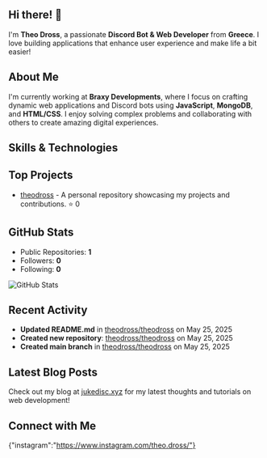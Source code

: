 ## Hi there! 👋

I'm **Theo Dross**, a passionate **Discord Bot & Web Developer** from **Greece**. I love building applications that enhance user experience and make life a bit easier!

## About Me

I'm currently working at **Braxy Developments**, where I focus on crafting dynamic web applications and Discord bots using **JavaScript**, **MongoDB**, and **HTML/CSS**. I enjoy solving complex problems and collaborating with others to create amazing digital experiences.

## Skills & Technologies



## Top Projects

- [theodross](https://github.com/theodross/theodross) - A personal repository showcasing my projects and contributions. ⭐️ 0


## GitHub Stats

- Public Repositories: **1**
- Followers: **0**
- Following: **0**

![GitHub Stats](https://github-readme-stats.vercel.app/api?username=theodross&show_icons=true&theme=radical)

## Recent Activity

- **Updated README.md** in [theodross/theodross](https://github.com/theodross/theodross) on May 25, 2025
- **Created new repository**: [theodross/theodross](https://github.com/theodross/theodross) on May 25, 2025
- **Created main branch** in [theodross/theodross](https://github.com/theodross/theodross) on May 25, 2025

## Latest Blog Posts

Check out my blog at [jukedisc.xyz](https://jukedisc.xyz) for my latest thoughts and tutorials on web development!

## Connect with Me

{"instagram":"https://www.instagram.com/theo.dross/"}
